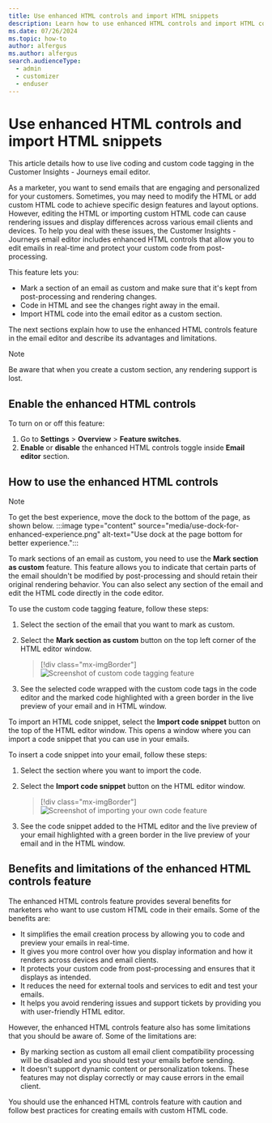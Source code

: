 ```yaml
---
title: Use enhanced HTML controls and import HTML snippets
description: Learn how to use enhanced HTML controls and import HTML code snippets into the email editor in Dynamics 365 Customer Insights - Journeys.
ms.date: 07/26/2024
ms.topic: how-to
author: alfergus
ms.author: alfergus
search.audienceType: 
  - admin
  - customizer
  - enduser
---
```


# Use enhanced HTML controls and import HTML snippets

This article details how to use live coding and custom code tagging in the Customer Insights - Journeys email editor.

As a marketer, you want to send emails that are engaging and personalized for your customers. Sometimes, you may need to modify the HTML or add custom HTML code to achieve specific design features and layout options. However, editing the HTML or importing custom HTML code can cause rendering issues and display differences across various email clients and devices. To help you deal with these issues, the Customer Insights - Journeys email editor includes enhanced HTML controls that allow you to edit emails in real-time and protect your custom code from post-processing.

This feature lets you:
- Mark a section of an email as custom and make sure that it's kept from post-processing and rendering changes.
- Code in HTML and see the changes right away in the email.
- Import HTML code into the email editor as a custom section.

The next sections explain how to use the enhanced HTML controls feature in the email editor and describe its advantages and limitations.

> [!NOTE]
> Be aware that when you create a custom section, any rendering support is lost.

## Enable the enhanced HTML controls

To turn on or off this feature:
1. Go to **Settings** > **Overview** > **Feature switches**.
1. **Enable** or **disable** the enhanced HTML controls toggle inside **Email editor** section.

## How to use the enhanced HTML controls

> [!NOTE]
> To get the best experience, move the dock to the bottom of the page, as shown below.
> :::image type="content" source="media/use-dock-for-enhanced-experience.png" alt-text="Use dock at the page bottom for better experience.":::

To mark sections of an email as custom, you need to use the **Mark section as custom** feature. This feature allows you to indicate that certain parts of the email shouldn't be modified by post-processing and should retain their original rendering behavior. You can also select any section of the email and edit the HTML code directly in the code editor.

To use the custom code tagging feature, follow these steps:
1. Select the section of the email that you want to mark as custom.
1. Select the **Mark section as custom** button on the top left corner of the HTML editor window.

    > [!div class="mx-imgBorder"]
    > ![Screenshot of custom code tagging feature](media/custom-code-tagging.png "Screenshot of custom code tagging feature")

1. See the selected code wrapped with the custom code tags in the code editor and the marked code highlighted with a green border in the live preview of your email and in HTML window.

To import an HTML code snippet, select the **Import code snippet** button on the top of the HTML editor window. This opens a window where you can import a code snippet that you can use in your emails. 

To insert a code snippet into your email, follow these steps:
1. Select the section where you want to import the code. 
1. Select the **Import code snippet** button on the HTML editor window.

    > [!div class="mx-imgBorder"]
    > ![Screenshot of importing your own code feature](media/custom-code-tagging.png "Screenshot of importing your own code feature")

1. See the code snippet added to the HTML editor and the live preview of your email highlighted with a green border in the live preview of your email and in the HTML window.

## Benefits and limitations of the enhanced HTML controls feature

The enhanced HTML controls feature provides several benefits for marketers who want to use custom HTML code in their emails. Some of the benefits are:

- It simplifies the email creation process by allowing you to code and preview your emails in real-time.
- It gives you more control over how you display information and how it renders across devices and email clients.
- It protects your custom code from post-processing and ensures that it displays as intended.
- It reduces the need for external tools and services to edit and test your emails.
- It helps you avoid rendering issues and support tickets by providing you with user-friendly HTML editor.

However, the enhanced HTML controls feature also has some limitations that you should be aware of. Some of the limitations are:

- By marking section as custom all email client compatibility processing will be disabled and you should test your emails before sending.
- It doesn't support dynamic content or personalization tokens. These features may not display correctly or may cause errors in the email client.

You should use the enhanced HTML controls feature with caution and follow best practices for creating emails with custom HTML code.
